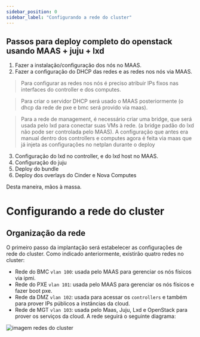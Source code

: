 ```yaml
---
sidebar_position: 0
sidebar_label: "Configurando a rede do cluster"
---
```


## Passos para deploy completo do openstack usando MAAS + juju + lxd
1. Fazer a instalação/configuração dos nós no MAAS.
2. Fazer a configuração do DHCP das redes e as redes nos nós via MAAS.

> Para configurar as redes nos nós é preciso atribuir IPs fixos nas interfaces do controller e dos computes.

> Para criar o servidor DHCP será usado o MAAS posteriormente (o dhcp da rede de pxe e bmc será provido via maas).

> Para a rede de management, é necessário criar uma bridge, que será usada pelo lxd para conectar suas VMs à rede. (a bridge padão do lxd não pode ser controlada pelo MAAS).
> A configuração que antes era manual dentro dos controllers e computes agora é feita via maas que já injeta as configurações no netplan durante o deploy

3. Configuração do lxd no controller, e do lxd host no MAAS.
4. Configuração do juju
5. Deploy do bundle
6. Deploy dos overlays do Cinder e Nova Computes 

Desta maneira, mãos à massa.

# Configurando a rede do cluster
## Organização da rede
O primeiro passo da implantação será estabelecer as configurações de rede do cluster. Como indicado anteriormente, existirão quatro redes no cluster:

* Rede do BMC `vlan 100`: usada pelo MAAS para gerenciar os nós físicos via ipmi.
* Rede do PXE `vlan 101`: usada pelo MAAS para gerenciar os nós físicos e fazer boot pxe.
* Rede da DMZ `vlan 102`: usada para acessar os `controllers` e também para prover IPs públicos a instâncias da cloud.
* Rede de MGT `vlan 103`: usada pelo Maas, Juju, Lxd e OpenStack para prover os serviços da cloud.
A rede seguirá o seguinte diagrama:

![imagem redes do cluster](/guia-implantacao/4-aquitetura-da-rede.png)
